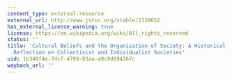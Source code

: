 ```yaml
---
content_type: external-resource
external_url: http://www.jstor.org/stable/2138652
has_external_license_warning: true
license: https://en.wikipedia.org/wiki/All_rights_reserved
status: ''
title: 'Cultural Beliefs and the Organization of Society: A Historical and Theoretical
  Reflection on Collectivist and Individualist Societies'
uid: 1b348f4e-7dcf-4799-83aa-a9c9d694267c
wayback_url: ''
---
```

